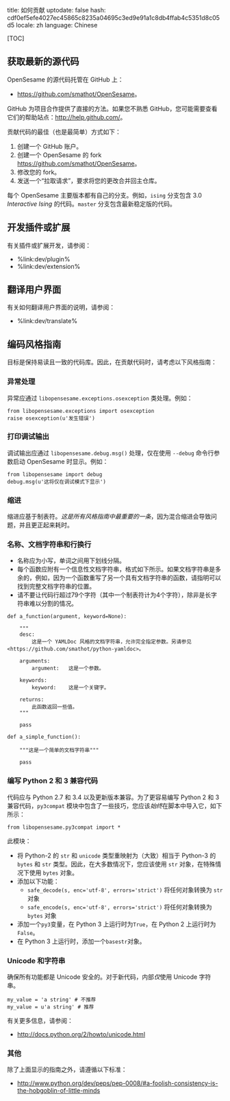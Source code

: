 title: 如何贡献
uptodate: false
hash: cdf0ef5efe4027ec45865c8235a04695c3ed9e91a1c8db4ffab4c5351d8c05d5
locale: zh
language: Chinese

[TOC]

## 获取最新的源代码

OpenSesame 的源代码托管在 GitHub 上：

- <https://github.com/smathot/OpenSesame>。

GitHub 为项目合作提供了直接的方法。如果您不熟悉 GitHub，您可能需要查看它们的帮助站点：<http://help.github.com/>。

贡献代码的最佳（也是最简单）方式如下：

1. 创建一个 GitHub 账户。
2. 创建一个 OpenSesame 的 fork <https://github.com/smathot/OpenSesame>。
3. 修改您的 fork。
4. 发送一个“拉取请求”，要求将您的更改合并回主仓库。

每个 OpenSesame 主要版本都有自己的分支。例如，`ising` 分支包含 3.0 *Interactive Ising* 的代码。`master` 分支包含最新稳定版的代码。

## 开发插件或扩展

有关插件或扩展开发，请参阅：

- %link:dev/plugin%
- %link:dev/extension%

## 翻译用户界面

有关如何翻译用户界面的说明，请参阅：

- %link:dev/translate%

## 编码风格指南

目标是保持易读且一致的代码库。因此，在贡献代码时，请考虑以下风格指南：

### 异常处理

异常应通过 `libopensesame.exceptions.osexception` 类处理。例如：

~~~ .python
from libopensesame.exceptions import osexception
raise osexception(u'发生错误')
~~~

### 打印调试输出

调试输出应通过 `libopensesame.debug.msg()` 处理，仅在使用 `--debug` 命令行参数启动 OpenSesame 时显示。例如：

~~~ .python
from libopensesame import debug
debug.msg(u'这将仅在调试模式下显示')
~~~

### 缩进

缩进应基于制表符。*这是所有风格指南中最重要的一条*，因为混合缩进会导致问题，并且更正起来耗时。

### 名称、文档字符串和行换行

- 名称应为小写，单词之间用下划线分隔。
- 每个函数应附有一个信息性文档字符串，格式如下所示。如果文档字符串是多余的，例如，因为一个函数重写了另一个具有文档字符串的函数，请指明可以找到完整文档字符串的位置。
- 请不要让代码行超过79个字符（其中一个制表符计为4个字符），除非是长字符串难以分割的情况。

~~~ .python
def a_function(argument, keyword=None):

	"""
	desc:
		这是一个 YAMLDoc 风格的文档字符串，允许完全指定参数。另请参见<https://github.com/smathot/python-yamldoc>。

	arguments:
		argument:   这是一个参数。

	keywords:
		keyword:    这是一个关键字。

	returns:
		此函数返回一些值。
	"""

	pass

def a_simple_function():

	"""这是一个简单的文档字符串"""

	pass

~~~

### 编写 Python 2 和 3 兼容代码

代码应与 Python 2.7 和 3.4 以及更新版本兼容。为了更容易编写 Python 2 和 3 兼容代码，`py3compat` 模块中包含了一些技巧，您应该*始终*在脚本中导入它，如下所示：

~~~ .python
from libopensesame.py3compat import *
~~~

此模块：

- 将 Python-2 的 `str` 和 `unicode` 类型重映射为（大致）相当于 Python-3 的 `bytes` 和 `str` 类型。因此，在大多数情况下，您应该使用 `str` 对象，在特殊情况下使用 `bytes` 对象。
- 添加以下功能：
  - `safe_decode(s, enc='utf-8', errors='strict')` 将任何对象转换为 `str` 对象
  - `safe_encode(s, enc='utf-8', errors='strict')` 将任何对象转换为 `bytes` 对象
- 添加一个`py3`变量，在 Python 3 上运行时为`True`，在 Python 2 上运行时为`False`。
- 在 Python 3 上运行时，添加一个`basestr`对象。

### Unicode 和字符串

确保所有功能都是 Unicode 安全的。对于新代码，内部*仅*使用 Unicode 字符串。

~~~ .python
my_value = 'a string' # 不推荐
my_value = u'a string' # 推荐
~~~

有关更多信息，请参阅：

- <http://docs.python.org/2/howto/unicode.html>

### 其他

除了上面显示的指南之外，请遵循以下标准：

- <http://www.python.org/dev/peps/pep-0008/#a-foolish-consistency-is-the-hobgoblin-of-little-minds>